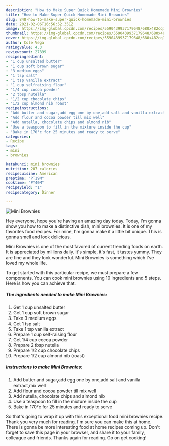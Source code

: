 ```yaml
---
description: "How to Make Super Quick Homemade Mini Brownies"
title: "How to Make Super Quick Homemade Mini Brownies"
slug: 848-how-to-make-super-quick-homemade-mini-brownies
date: 2021-02-06T16:56:52.351Z
image: https://img-global.cpcdn.com/recipes/5590439937179648/680x482cq70/mini-brownies-recipe-main-photo.jpg
thumbnail: https://img-global.cpcdn.com/recipes/5590439937179648/680x482cq70/mini-brownies-recipe-main-photo.jpg
cover: https://img-global.cpcdn.com/recipes/5590439937179648/680x482cq70/mini-brownies-recipe-main-photo.jpg
author: Cole Vega
ratingvalue: 4.3
reviewcount: 27899
recipeingredient:
- "1 cup unsalted butter"
- "1 cup soft brown sugar"
- "3 medium eggs"
- "1 tsp salt"
- "1 tsp vanilla extract"
- "1 cup selfraising flour"
- "1/4 cup cocoa powder"
- "2 tbsp nutella"
- "1/2 cup chocolate chips"
- "1/2 cup almond nib roast"
recipeinstructions:
- "Add butter and sugar,add egg one by one,add salt and vanilla extract,mix well"
- "Add flour and cocoa powder till mix well"
- "Add nutella, chocolate chips and almond nib"
- "Use a teaspoon to fill in the mixture inside the cup"
- "Bake in 170°c for 25 minutes and ready to serve"
categories:
- Recipe
tags:
- mini
- brownies

katakunci: mini brownies 
nutrition: 207 calories
recipecuisine: American
preptime: "PT19M"
cooktime: "PT40M"
recipeyield: "1"
recipecategory: Dinner

---
```



![Mini Brownies](https://img-global.cpcdn.com/recipes/5590439937179648/680x482cq70/mini-brownies-recipe-main-photo.jpg)

Hey everyone, hope you're having an amazing day today. Today, I'm gonna show you how to make a distinctive dish, mini brownies. It is one of my favorites food recipes. For mine, I'm gonna make it a little bit unique. This is gonna smell and look delicious.

Mini Brownies is one of the most favored of current trending foods on earth. It is appreciated by millions daily. It's simple, it's fast, it tastes yummy. They are fine and they look wonderful. Mini Brownies is something which I've loved my whole life.




To get started with this particular recipe, we must prepare a few components. You can cook mini brownies using 10 ingredients and 5 steps. Here is how you can achieve that.

<!--inarticleads1-->

##### The ingredients needed to make Mini Brownies:

1. Get 1 cup unsalted butter
1. Get 1 cup soft brown sugar
1. Take 3 medium eggs
1. Get 1 tsp salt
1. Take 1 tsp vanilla extract
1. Prepare 1 cup self-raising flour
1. Get 1/4 cup cocoa powder
1. Prepare 2 tbsp nutella
1. Prepare 1/2 cup chocolate chips
1. Prepare 1/2 cup almond nib (roast)




<!--inarticleads2-->

##### Instructions to make Mini Brownies:

1. Add butter and sugar,add egg one by one,add salt and vanilla extract,mix well
1. Add flour and cocoa powder till mix well
1. Add nutella, chocolate chips and almond nib
1. Use a teaspoon to fill in the mixture inside the cup
1. Bake in 170°c for 25 minutes and ready to serve




So that's going to wrap it up with this exceptional food mini brownies recipe. Thank you very much for reading. I'm sure you can make this at home. There is gonna be more interesting food at home recipes coming up. Don't forget to save this page in your browser, and share it to your family, colleague and friends. Thanks again for reading. Go on get cooking!

